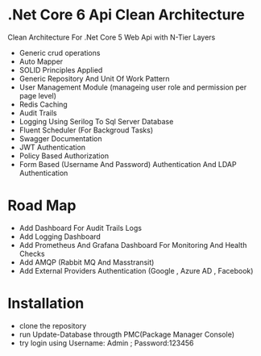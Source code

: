 # .Net Core 6 Api Clean Architecture
Clean Architecture For .Net Core 5 Web Api with N-Tier Layers

- Generic crud operations
- Auto Mapper
- SOLID Principles Applied
- Generic Repository And Unit Of Work Pattern
- User Management Module (manageing user role and permission per page level)
- Redis Caching
- Audit Trails
- Logging Using Serilog To Sql Server Database
- Fluent Scheduler (For Backgroud Tasks)
- Swagger Documentation
- JWT Authentication
- Policy Based Authorization
- Form Based (Username And Password) Authentication And LDAP Authentication 
# Road Map
- Add Dashboard For Audit Trails Logs
- Add Logging Dashboard
- Add Prometheus And Grafana Dashboard For Monitoring And Health Checks
- Add AMQP (Rabbit MQ And Masstransit)
- Add External Providers Authentication (Google , Azure AD , Facebook)
# Installation

- clone the repository
- run Update-Database througth PMC(Package Manager Console)
- try login using Username: Admin ; Password:123456
